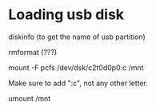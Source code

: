 # Loading usb disk

diskinfo (to get the name of usb partition)

rmformat (???)

mount -F pcfs /dev/dsk/c2t0d0p0:c /mnt

Make sure to add ":c", not any other letter.

umount /mnt


